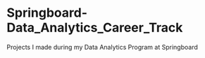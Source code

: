 # Springboard-Data_Analytics_Career_Track
Projects I made during my Data Analytics Program at Springboard

